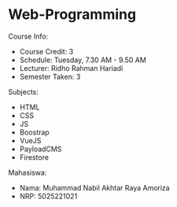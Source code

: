 # Web-Programming
Course Info:
- Course Credit: 3
- Schedule: Tuesday, 7.30 AM - 9.50 AM
- Lecturer: Ridho Rahman Hariadi
- Semester Taken: 3

Subjects:
- HTML
- CSS
- JS
- Boostrap
- VueJS
- PayloadCMS
- Firestore

Mahasiswa: 
- Nama: Muhammad Nabil Akhtar Raya Amoriza
- NRP: 5025221021